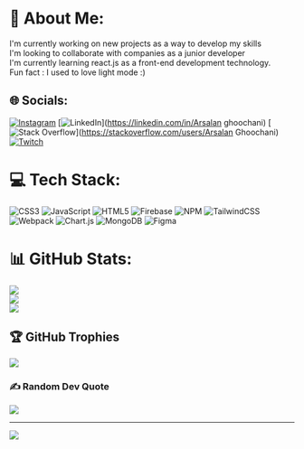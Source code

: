 # 💫 About Me:
I'm currently working on new projects as a way to develop my skills <br>I'm looking to collaborate with companies as a junior developer<br>I'm currently learning react.js as a front-end development technology.<br>Fun fact : I used to love light mode :)


## 🌐 Socials:
[![Instagram](https://img.shields.io/badge/Instagram-%23E4405F.svg?logo=Instagram&logoColor=white)](https://instagram.com/Arsi_nist) [![LinkedIn](https://img.shields.io/badge/LinkedIn-%230077B5.svg?logo=linkedin&logoColor=white)](https://linkedin.com/in/Arsalan ghoochani) [![Stack Overflow](https://img.shields.io/badge/-Stackoverflow-FE7A16?logo=stack-overflow&logoColor=white)](https://stackoverflow.com/users/Arsalan Ghoochani) [![Twitch](https://img.shields.io/badge/Twitch-%239146FF.svg?logo=Twitch&logoColor=white)](https://twitch.tv/Arsi_gh) 

# 💻 Tech Stack:
![CSS3](https://img.shields.io/badge/css3-%231572B6.svg?style=for-the-badge&logo=css3&logoColor=white) ![JavaScript](https://img.shields.io/badge/javascript-%23323330.svg?style=for-the-badge&logo=javascript&logoColor=%23F7DF1E) ![HTML5](https://img.shields.io/badge/html5-%23E34F26.svg?style=for-the-badge&logo=html5&logoColor=white) ![Firebase](https://img.shields.io/badge/firebase-%23039BE5.svg?style=for-the-badge&logo=firebase) ![NPM](https://img.shields.io/badge/NPM-%23000000.svg?style=for-the-badge&logo=npm&logoColor=white) ![TailwindCSS](https://img.shields.io/badge/tailwindcss-%2338B2AC.svg?style=for-the-badge&logo=tailwind-css&logoColor=white) ![Webpack](https://img.shields.io/badge/webpack-%238DD6F9.svg?style=for-the-badge&logo=webpack&logoColor=black) ![Chart.js](https://img.shields.io/badge/chart.js-F5788D.svg?style=for-the-badge&logo=chart.js&logoColor=white) ![MongoDB](https://img.shields.io/badge/MongoDB-%234ea94b.svg?style=for-the-badge&logo=mongodb&logoColor=white) 	![Figma](https://img.shields.io/badge/figma-%23F24E1E.svg?style=for-the-badge&logo=figma&logoColor=white)
# 📊 GitHub Stats:
![](https://github-readme-stats.vercel.app/api?username=Arsi-gh&theme=dark&hide_border=false&include_all_commits=false&count_private=false)<br/>
![](https://github-readme-streak-stats.herokuapp.com/?user=Arsi-gh&theme=dark&hide_border=false)<br/>
![](https://github-readme-stats.vercel.app/api/top-langs/?username=Arsi-gh&theme=dark&hide_border=false&include_all_commits=false&count_private=false&layout=compact)

## 🏆 GitHub Trophies
![](https://github-profile-trophy.vercel.app/?username=Arsi-gh&theme=radical&no-frame=false&no-bg=true&margin-w=4)

### ✍️ Random Dev Quote
![](https://quotes-github-readme.vercel.app/api?type=horizontal&theme=radical)

---
[![](https://visitcount.itsvg.in/api?id=Arsi-gh&icon=0&color=0)](https://visitcount.itsvg.in)

<!-- Proudly created with GPRM ( https://gprm.itsvg.in ) -->
